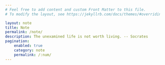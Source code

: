 ```yaml
---
# Feel free to add content and custom Front Matter to this file.
# To modify the layout, see https://jekyllrb.com/docs/themes/#overriding-theme-defaults

layout: note
title: Note
permalink: /note/
description: The unexamined life is not worth living. -- Socrates
pagination:
    enabled: true
    category: note
    permalink: /:num/
---
```

